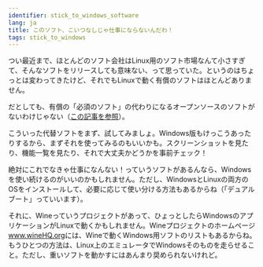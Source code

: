 ```yaml
---
identifier: stick_to_windows_software
lang: ja
title: このソフト、こいつなしじゃ仕事にならないんだわ！
tags: stick_to_windows
---
```


つい最近まで、ほとんどのソフト会社はLinux用のソフト市場なんて小さすぎて、そんなソフトをリリースしても意味ない、って思っていた。というのはちょっとは変わってきたけど、それでもLinuxで動く有償のソフトはほとんどありません。

だとしても、有償の「必須のソフト」の代わりになるオープンソースのソフトがないわけじゃない（<a 
href="/items/warez/index_ja.php">この記事を参照</a>）。

こういった代替ソフトをまず、試してみましょ。Windows版もけっこうあったりするから、まずそれを使ってみるのもいいかも。スクリーンショットを見たり、機能一覧を見たり、それで大丈夫かどうかを事前チェック！

絶対にこれでなきゃ仕事になんない！っていうソフトがあるんなら、Windowsを使い続けるのがいいのかもしれません。ただし、WindowsとLinuxの両方のOSをインストールして、必要に応じて使い分ける方法もあるからね（「デュアルブート」っていいます）。

それに、Wineっていうプロジェクトがあって、ひょっとしたらWindowsのアプリケーションがLinuxで動くかもしれません。Wineプロジェクトのホームページ<a href="http://www.winehq.org">www.wineHQ.org</a>には、Wineで動くWindows用ソフトのリストもあるからね。もうひとつの方法は、Linux上のエミュレータでWindowsそのものを走らせること。ただし、重いソフトを動かすにはあんまり奨められないけれど。

